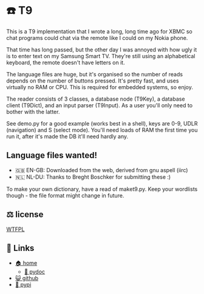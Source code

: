 # ☎️  T9

This is a T9 implementation that I wrote a long, long time ago for XBMC
so chat programs could chat via the remote like I could on my Nokia
phone.

That time has long passed, but the other day I was annoyed with how
ugly it is to enter text on my Samsung Smart TV. They're still using
an alphabetical keyboard, the remote doesn't have letters on it.

The language files are huge, but it's organised so the number of reads
depends on the number of buttons pressed. It's pretty fast, and uses
virtually no RAM or CPU. This is required for embedded systems, so
enjoy.

The reader consists of 3 classes, a database node (T9Key), a database
client (T9Dict), and an input parser (T9Input). As a user you'll only
need to bother with the latter.

See demo.py for a good example (works best in a shell), keys are 0-9,
UDLR (navigation) and S (select mode). You'll need loads of RAM the first
time you run it, after it's made the DB it'll need hardly any.

## Language files wanted!

* 🇬🇧 EN-GB: Downloaded from the web, derived from gnu aspell (iirc)
* 🇳🇱 NL-DU: Thanks to Breght Boschker for submitting these :)

To make your own dictionary, have a read of maket9.py.
Keep your wordlists though - the file format might change in future.

## ⚖️ license

[WTFPL](https://bitplane.net/dev/python/t9/LICENSE)

## 🔗 Links

* [🏠 home](https://bitplane.net/dev/python/t9)
  * [📖 pydoc](https://bitplane.net/dev/python/t9/pydoc)
* [😺 github](https://github.com/bitplane/t9)
* [🐍 pypi](https://pypi.org/project/t9)
